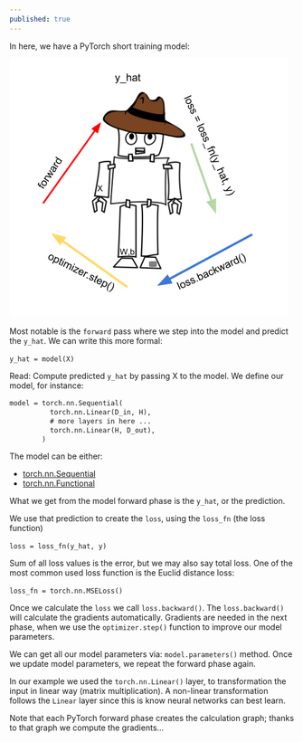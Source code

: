```yaml
---
published: true
---
```

In here, we have a PyTorch short training model:

![train](https://raw.githubusercontent.com/dejanbatanjac/dejanbatanjac.github.io/master/images/train.png)

Most notable is the `forward` pass where we step into the model and predict the `y_hat`.
We can write this more formal:

`y_hat = model(X)`

Read: Compute predicted `y_hat` by passing X to the model.
We define our model, for instance:

~~~
model = torch.nn.Sequential(
          torch.nn.Linear(D_in, H),
          # more layers in here ...
          torch.nn.Linear(H, D_out),
        )
~~~        
The model can be either:
* [torch.nn.Sequential](https://pytorch.org/docs/stable/nn.html#torch-nn-sequential)
* [torch.nn.Functional](https://pytorch.org/docs/stable/nn.html#torch-nn-functional)

What we get from the model forward phase is the `y_hat`, or the prediction.

We use that prediction to create the `loss`, using the `loss_fn` (the loss function)

`loss = loss_fn(y_hat, y)`

Sum of all loss values is the error, but we may also say total loss.
One of the most common used loss function is the Euclid distance loss:

`loss_fn = torch.nn.MSELoss()`

Once we calculate the `loss` we call `loss.backward()`. The `loss.backward()` will calculate the gradients automatically. Gradients are needed in the next phase, when we use the `optimizer.step()` function to improve our model parameters.

We can get all our model parameters via: `model.parameters()` method. Once we update model parameters, we repeat the forward phase again.

In our example we used the `torch.nn.Linear()` layer, to transformation the input in linear way (matrix multiplication). A non-linear transformation follows the `Linear` layer since this is know neural networks can best learn.

Note that each PyTorch forward phase creates the calculation graph; thanks to that graph we compute the gradients...
